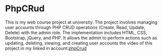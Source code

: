 # PhpCRud
This is my web course project at university.
The project involves managing user accounts through PHP CRUD operations (Create, Read, Update, Delete) with the admin role. The implementation includes HTML, CSS, Bootstrap, jQuery, and PHP.
It allows the admin to perform actions such as updating, deleting, viewing, and creating user accounts
the video of this project in my linked in account:[phpCrud](https://www.linkedin.com/posts/hiba-saabneh-2306a4235_good-evening-all-this-is-my-web-course-project-activity-7066383035339857920-KbOM?utm_source=share&utm_medium=member_desktop)
